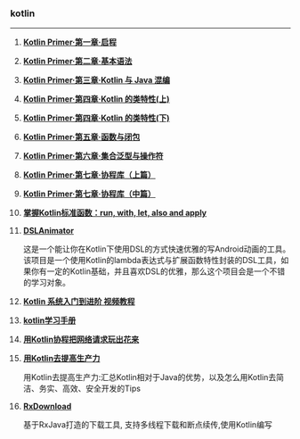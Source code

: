 ### kotlin
----

1. [**Kotlin Primer·第一章·启程**](https://kymjs.com/code/2017/02/03/01/)

2. [**Kotlin Primer·第二章·基本语法**](https://kymjs.com/code/2017/02/04/01/)

3. [**Kotlin Primer·第三章·Kotlin 与 Java 混编**](https://kymjs.com/code/2017/02/07/01/)

4. [**Kotlin Primer·第四章·Kotlin 的类特性(上)**](https://kymjs.com/code/2017/02/12/01/)

5. [**Kotlin Primer·第四章·Kotlin 的类特性(下)**](https://kymjs.com/code/2017/02/26/01/)

6. [**Kotlin Primer·第五章·函数与闭包**](https://kymjs.com/code/2017/04/09/01/)

7. [**Kotlin Primer·第六章·集合泛型与操作符**](https://kymjs.com/code/2017/06/06/01/)

8. [**Kotlin Primer·第七章·协程库（上篇）**](https://kymjs.com/code/2017/11/24/01/)

9. [**Kotlin Primer·第七章·协程库（中篇）**](https://kymjs.com/code/2017/11/06/01/)

10. [**掌握Kotlin标准函数：run, with, let, also and apply**](https://juejin.im/post/5a676159f265da3e3c6c4d82)

11. [**DSLAnimator**](https://github.com/550609334/DSLAnimator)

	这是一个能让你在Kotlin下使用DSL的方式快速优雅的写Android动画的工具。 该项目是一个使用Kotlin的lambda表达式与扩展函数特性封装的DSL工具，如果你有一定的Kotlin基础，并且喜欢DSL的优雅，那么这个项目会是一个不错的学习对象。

12. [**Kotlin 系统入门到进阶 视频教程**](https://github.com/enbandari/Kotlin-Tutorials)

13. [**kotlin学习手册**](https://github.com/wangjiegulu/kotlin-for-android-developers-zh/blob/master/SUMMARY.md)

14. [**用Kotlin协程把网络请求玩出花来**](https://juejin.im/post/59cf35206fb9a00a5143b83f)
15. [**用Kotlin去提高生产力**](https://github.com/heimashi/kotlin_tips)
	
	用Kotlin去提高生产力:汇总Kotlin相对于Java的优势，以及怎么用Kotlin去简洁、务实、高效、安全开发的Tips

16. [**RxDownload**](https://github.com/ssseasonnn/RxDownload/blob/master/README.ch.md)
	
	基于RxJava打造的下载工具, 支持多线程下载和断点续传,使用Kotlin编写

